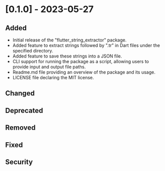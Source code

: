 # [0.1.0] - 2023-05-27

## Added

- Initial release of the "flutter_string_extractor" package.
- Added feature to extract strings followed by ".tr" in Dart files under the specified directory.
- Added feature to save these strings into a JSON file.
- CLI support for running the package as a script, allowing users to provide input and output file paths.
- Readme.md file providing an overview of the package and its usage.
- LICENSE file declaring the MIT license.

## Changed
## Deprecated
## Removed
## Fixed
## Security